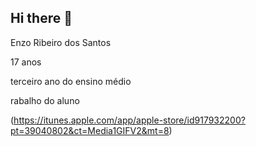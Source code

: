 ## Hi there 👋


Enzo Ribeiro dos Santos

17 anos 

terceiro ano do ensino médio 

rabalho do aluno 

(https://itunes.apple.com/app/apple-store/id917932200?pt=39040802&ct=Media1GIFV2&mt=8)

<!--
**EnzoDosSanto5/EnzoDosSanto5** is a ✨ _special_ ✨ repository because its `README.md` (this file) appears on your GitHub profile.

Here are some ideas to get you started:

- 🔭 I’m currently working on ...
- 🌱 I’m currently learning ...
- 👯 I’m looking to collaborate on ...
- C I’m looking for help with ...
- 💬 Ask me about ...
- 📫 How to reach me: ...
- 😄 Pronouns: ...
- ⚡ Fun fact: ...
-->
